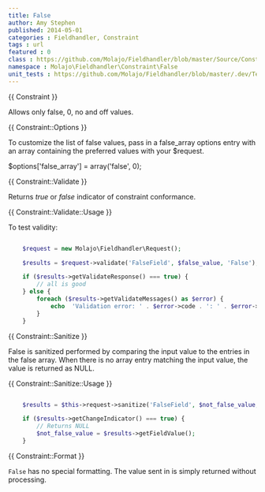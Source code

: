 ```yaml
---
title: False
author: Amy Stephen
published: 2014-05-01
categories : Fieldhandler, Constraint
tags : url
featured : 0
class : https://github.com/Molajo/Fieldhandler/blob/master/Source/Constraint/False.php
namespace : Molajo\Fieldhandler\Constraint\False
unit_tests : https://github.com/Molajo/Fieldhandler/blob/master/.dev/Tests/FalseTest.php
---
```


{{ Constraint }}

Allows only false, 0, no and off values.

{{ Constraint::Options }}

To customize the list of false values, pass in a false_array options entry with an array containing
the preferred values with your $request.

   $options['false_array'] = array('false', 0);

{{ Constraint::Validate }}

Returns *true* or *false* indicator of constraint conformance.

{{ Constraint::Validate::Usage }}

To test validity:

```php

    $request = new Molajo\Fieldhandler\Request();

    $results = $request->validate('FalseField', $false_value, 'False');

    if ($results->getValidateResponse() === true) {
        // all is good
    } else {
        foreach ($results->getValidateMessages() as $error) {
            echo  'Validation error: ' . $error->code . ': ' . $error->message . '\n';
        }
    }

```

{{ Constraint::Sanitize }}

False is sanitized performed by comparing the input value to the entries in the false array. When
there is no array entry matching the input value, the value is returned as NULL.

{{ Constraint::Sanitize::Usage }}

```php

    $results = $this->request->sanitize('FalseField', $not_false_value, 'False');

    if ($results->getChangeIndicator() === true) {
        // Returns NULL
        $not_false_value = $results->getFieldValue();
    }

```

{{ Constraint::Format }}

`False` has no special formatting. The value sent in is simply returned without processing.
